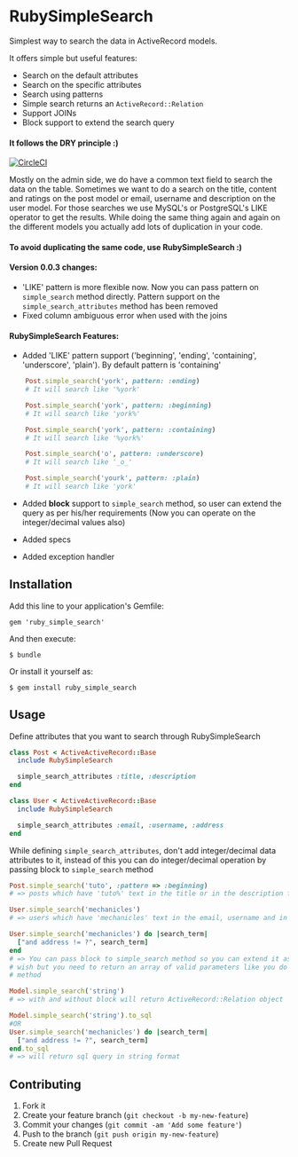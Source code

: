 # RubySimpleSearch

Simplest way to search the data in ActiveRecord models.

It offers simple but useful features:

- Search on the default attributes
- Search on the specific attributes
- Search using patterns
- Simple search returns an `ActiveRecord::Relation`
- Support JOINs
- Block support to extend the search query


#### It follows the DRY principle :)

[![CircleCI](https://circleci.com/gh/mechanicles/ruby_simple_search.svg?style=svg)](https://circleci.com/gh/mechanicles/ruby_simple_search)

Mostly on the admin side, we do have a common text field to search the data on the
table. Sometimes we want to do a search on the title, content and ratings on the post model or
email, username and description on the user model. For those searches we use MySQL's
or PostgreSQL's LIKE operator to get the results. While doing the same thing again and again
on the different models you actually add lots of duplication in your code.

#### To avoid duplicating the same code, use RubySimpleSearch :)

#### Version 0.0.3 changes:
- 'LIKE' pattern is more flexible now. Now you can pass pattern on ```simple_search```
  method directly. Pattern support on the ```simple_search_attributes``` method has been removed
- Fixed column ambiguous error when used with the joins


#### RubySimpleSearch Features:
- Added 'LIKE' pattern support ('beginning', 'ending', 'containing', 'underscore', 'plain').
  By default pattern is 'containing'

```ruby
    Post.simple_search('york', pattern: :ending)
    # It will search like '%york'

    Post.simple_search('york', pattern: :beginning)
    # It will search like 'york%'

    Post.simple_search('york', pattern: :containing)
    # It will search like '%york%'

    Post.simple_search('o', pattern: :underscore)
    # It will search like '_o_'

    Post.simple_search('yourk', pattern: :plain)
    # It will search like 'york'
```
- Added **block** support to ```simple_search``` method, so user can extend the query as per
  his/her requirements (Now you can operate on the integer/decimal values also)

- Added specs

- Added exception handler

## Installation

Add this line to your application's Gemfile:

    gem 'ruby_simple_search'

And then execute:

    $ bundle

Or install it yourself as:

    $ gem install ruby_simple_search

## Usage

Define attributes that you want to search through RubySimpleSearch

```Ruby
class Post < ActiveActiveRecord::Base
  include RubySimpleSearch

  simple_search_attributes :title, :description
end
```
```Ruby
class User < ActiveActiveRecord::Base
  include RubySimpleSearch

  simple_search_attributes :email, :username, :address
end
```
While defining ```simple_search_attributes```, don't add integer/decimal data
attributes to it, instead of this you can do integer/decimal operation
by passing block to ```simple_search``` method
```Ruby
Post.simple_search('tuto', :pattern => :beginning)
# => posts which have 'tuto%' text in the title or in the description fields
```
```Ruby
User.simple_search('mechanicles')
# => users which have 'mechanicles' text in the email, username and in address
```
```Ruby
User.simple_search('mechanicles') do |search_term|
  ["and address != ?", search_term]
end
# => You can pass block to simple_search method so you can extend it as your
# wish but you need to return an array of valid parameters like you do in #where
# method
```
```Ruby
Model.simple_search('string')
# => with and without block will return ActiveRecord::Relation object
```
```Ruby
Model.simple_search('string').to_sql
#OR
User.simple_search('mechanicles') do |search_term|
  ["and address != ?", search_term]
end.to_sql
# => will return sql query in string format
```
## Contributing

1. Fork it
2. Create your feature branch (`git checkout -b my-new-feature`)
3. Commit your changes (`git commit -am 'Add some feature'`)
4. Push to the branch (`git push origin my-new-feature`)
5. Create new Pull Request
